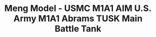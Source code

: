 ---
layout: product
title: "Meng Model - USMC M1A1 AIM U.S. Army M1A1 Abrams TUSK Main Battle Tank"
price: "TBA" 
desc: "N/A"
img_path: "/assets/img/MMTS032.jpg"
brand: "N/A"
available: false
special_offer: false
new: false
soon: false
cat: "010000"
subcat: "011000"
subsubcat: "0N/A"
sifra: "MMTS032"
---